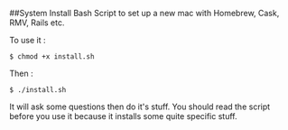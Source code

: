 ##System Install
Bash Script to set up a new mac with Homebrew, Cask, RMV, Rails etc.

To use it :

    $ chmod +x install.sh

Then :

    $ ./install.sh

It will ask some questions then do it's stuff. You should read the script before you use it because it installs some quite specific stuff. 